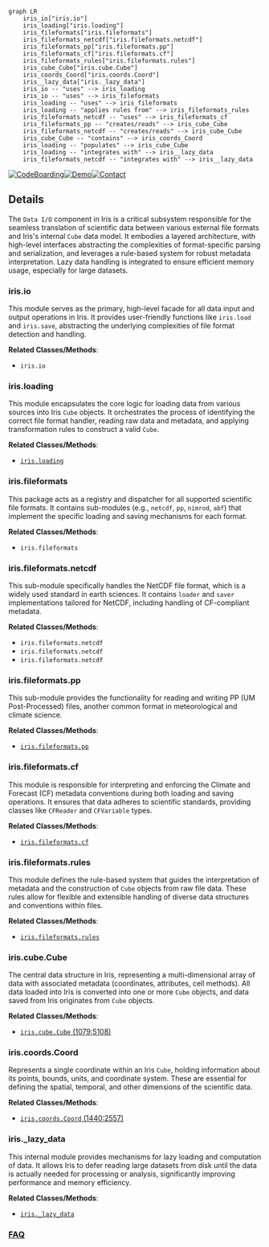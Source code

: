 ```mermaid
graph LR
    iris_io["iris.io"]
    iris_loading["iris.loading"]
    iris_fileformats["iris.fileformats"]
    iris_fileformats_netcdf["iris.fileformats.netcdf"]
    iris_fileformats_pp["iris.fileformats.pp"]
    iris_fileformats_cf["iris.fileformats.cf"]
    iris_fileformats_rules["iris.fileformats.rules"]
    iris_cube_Cube["iris.cube.Cube"]
    iris_coords_Coord["iris.coords.Coord"]
    iris__lazy_data["iris._lazy_data"]
    iris_io -- "uses" --> iris_loading
    iris_io -- "uses" --> iris_fileformats
    iris_loading -- "uses" --> iris_fileformats
    iris_loading -- "applies rules from" --> iris_fileformats_rules
    iris_fileformats_netcdf -- "uses" --> iris_fileformats_cf
    iris_fileformats_pp -- "creates/reads" --> iris_cube_Cube
    iris_fileformats_netcdf -- "creates/reads" --> iris_cube_Cube
    iris_cube_Cube -- "contains" --> iris_coords_Coord
    iris_loading -- "populates" --> iris_cube_Cube
    iris_loading -- "integrates with" --> iris__lazy_data
    iris_fileformats_netcdf -- "integrates with" --> iris__lazy_data
```

[![CodeBoarding](https://img.shields.io/badge/Generated%20by-CodeBoarding-9cf?style=flat-square)](https://github.com/CodeBoarding/CodeBoarding)[![Demo](https://img.shields.io/badge/Try%20our-Demo-blue?style=flat-square)](https://www.codeboarding.org/demo)[![Contact](https://img.shields.io/badge/Contact%20us%20-%20contact@codeboarding.org-lightgrey?style=flat-square)](mailto:contact@codeboarding.org)

## Details

The `Data I/O` component in Iris is a critical subsystem responsible for the seamless translation of scientific data between various external file formats and Iris's internal `Cube` data model. It embodies a layered architecture, with high-level interfaces abstracting the complexities of format-specific parsing and serialization, and leverages a rule-based system for robust metadata interpretation. Lazy data handling is integrated to ensure efficient memory usage, especially for large datasets.

### iris.io
This module serves as the primary, high-level facade for all data input and output operations in Iris. It provides user-friendly functions like `iris.load` and `iris.save`, abstracting the underlying complexities of file format detection and handling.


**Related Classes/Methods**:

- `iris.io`


### iris.loading
This module encapsulates the core logic for loading data from various sources into Iris `Cube` objects. It orchestrates the process of identifying the correct file format handler, reading raw data and metadata, and applying transformation rules to construct a valid `Cube`.


**Related Classes/Methods**:

- <a href="https://github.com/SciTools/iris/blob/main/lib/iris/loading.py" target="_blank" rel="noopener noreferrer">`iris.loading`</a>


### iris.fileformats
This package acts as a registry and dispatcher for all supported scientific file formats. It contains sub-modules (e.g., `netcdf`, `pp`, `nimrod`, `abf`) that implement the specific loading and saving mechanisms for each format.


**Related Classes/Methods**:

- `iris.fileformats`


### iris.fileformats.netcdf
This sub-module specifically handles the NetCDF file format, which is a widely used standard in earth sciences. It contains `loader` and `saver` implementations tailored for NetCDF, including handling of CF-compliant metadata.


**Related Classes/Methods**:

- `iris.fileformats.netcdf`
- `iris.fileformats.netcdf`
- `iris.fileformats.netcdf`


### iris.fileformats.pp
This sub-module provides the functionality for reading and writing PP (UM Post-Processed) files, another common format in meteorological and climate science.


**Related Classes/Methods**:

- <a href="https://github.com/SciTools/iris/blob/main/lib/iris/fileformats/pp.py" target="_blank" rel="noopener noreferrer">`iris.fileformats.pp`</a>


### iris.fileformats.cf
This module is responsible for interpreting and enforcing the Climate and Forecast (CF) metadata conventions during both loading and saving operations. It ensures that data adheres to scientific standards, providing classes like `CFReader` and `CFVariable` types.


**Related Classes/Methods**:

- <a href="https://github.com/SciTools/iris/blob/main/lib/iris/fileformats/cf.py" target="_blank" rel="noopener noreferrer">`iris.fileformats.cf`</a>


### iris.fileformats.rules
This module defines the rule-based system that guides the interpretation of metadata and the construction of `Cube` objects from raw file data. These rules allow for flexible and extensible handling of diverse data structures and conventions within files.


**Related Classes/Methods**:

- <a href="https://github.com/SciTools/iris/blob/main/lib/iris/fileformats/rules.py" target="_blank" rel="noopener noreferrer">`iris.fileformats.rules`</a>


### iris.cube.Cube
The central data structure in Iris, representing a multi-dimensional array of data with associated metadata (coordinates, attributes, cell methods). All data loaded into Iris is converted into one or more `Cube` objects, and data saved from Iris originates from `Cube` objects.


**Related Classes/Methods**:

- <a href="https://github.com/SciTools/iris/blob/main/lib/iris/cube.py#L1079-L5108" target="_blank" rel="noopener noreferrer">`iris.cube.Cube` (1079:5108)</a>


### iris.coords.Coord
Represents a single coordinate within an Iris `Cube`, holding information about its points, bounds, units, and coordinate system. These are essential for defining the spatial, temporal, and other dimensions of the scientific data.


**Related Classes/Methods**:

- <a href="https://github.com/SciTools/iris/blob/main/lib/iris/coords.py#L1440-L2557" target="_blank" rel="noopener noreferrer">`iris.coords.Coord` (1440:2557)</a>


### iris._lazy_data
This internal module provides mechanisms for lazy loading and computation of data. It allows Iris to defer reading large datasets from disk until the data is actually needed for processing or analysis, significantly improving performance and memory efficiency.


**Related Classes/Methods**:

- <a href="https://github.com/SciTools/iris/blob/main/lib/iris/_lazy_data.py" target="_blank" rel="noopener noreferrer">`iris._lazy_data`</a>




### [FAQ](https://github.com/CodeBoarding/GeneratedOnBoardings/tree/main?tab=readme-ov-file#faq)